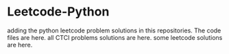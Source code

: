 # Leetcode-Python
adding the python leetcode problem solutions in this repositories. 
The code files are here.
all CTCI problems solutions are here.
some leetcode solutions are here.











































































































































































































































































































































































































































































































































































































































































































































































































































































































































































































































